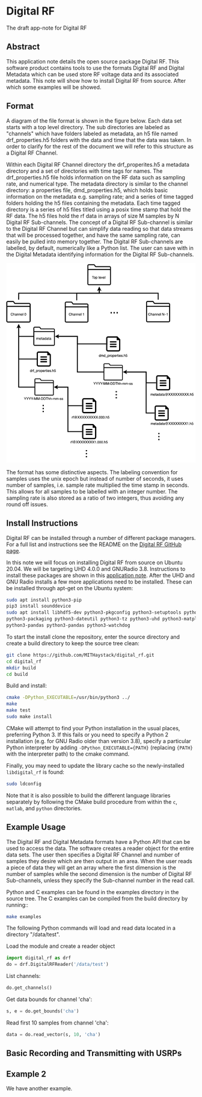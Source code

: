 # Digital RF
The draft app-note for Digital RF


## Abstract

This application note details the open source package Digital RF. This software product contains tools to use the formats Digital RF and Digital Metadata which can be used store RF voltage data and its associated metadata. This note will show how to install Digital RF from source. After which some examples will be showed.

## Format
A diagram of the file format is shown in the figure below. Each data set starts with a top level directory. The sub directories are labeled as "channels" which have folders labeled as metadata, an h5 file named drf\_properties.h5 folders with the data and time that the data was taken. In order to clarify for the rest of the document we will refer to this structure as a Digital RF Channel.

Within each Digital RF Channel directory the drf\_properites.h5 a metadata directory and a set of directories with time tags for names. The drf\_properties.h5 file holds information on the RF data such as sampling rate, and numerical type. The metadata directory is similar to the channel directory: a properties file, dmd\_properties.h5, which holds basic information on the metadata e.g. sampling rate; and a series of time tagged folders holding the h5 files containing the metadata. Each time tagged directory is a series of h5 files titled using a posix time stamp that hold the RF data. The h5 files hold the rf data in arrays of size M samples by N Digital RF Sub-channels. The concept of a Digital RF Sub-channel is similar to the Digital RF Channel but can simplify data reading so that data streams that will be processed together, and have the same sampling rate, can easily be pulled into memory together. The Digital RF Sub-channels are labelled, by default, numerically like a Python list. The user can save with in the Digital Metadata identifying information for the Digital RF Sub-channels.

![DRF File Diagram](images/drfdiagram.png)

The format has some distinctive aspects. The labeling convention for samples uses the unix epoch but instead of number of seconds, it uses number of samples, i.e. sample rate multiplied the time stamp in seconds. This allows for all samples to be labelled with an integer number. The sampling rate is also stored as a ratio of two integers, thus avoiding any round off issues.


## Install Instructions

Digital RF can be installed through a number of different package managers. For a full list and instructions see the README on the [Digital RF GitHub page](https://github.com/MITHaystack/digital_rf).

In this note we will focus on installing Digital RF from source on Ubuntu 20.04. We will be targeting UHD 4.0.0 and GNURadio 3.8. Instructions to install these packages are shown in this [application note](https://kb.ettus.com/Building_and_Installing_the_USRP_Open-Source_Toolchain_(UHD_and_GNU_Radio)_on_Linux). After the UHD and GNU Radio installs a few more applications need to be installed. These can be installed through apt-get on the Ubuntu system:

~~~bash
sudo apt install python3-pip
pip3 install sounddevice
sudo apt install libhdf5-dev python3-pkgconfig python3-setuptools python3-h5py \
python3-packaging python3-dateutil python3-tz python3-uhd python3-matplotlib \
python3-pandas python3-pandas python3-watchdog
~~~

To start the install clone the repository, enter the source directory and create a build directory to keep the source tree clean:

~~~bash
git clone https://github.com/MITHaystack/digital_rf.git
cd digital_rf
mkdir build
cd build
~~~
Build and install:

~~~bash
cmake -DPython_EXECUTABLE=/usr/bin/python3 ../
make
make test
sudo make install
~~~

CMake will attempt to find your Python installation in the usual places, preferring Python 3. If this fails or you need to specify a Python 2 installation (e.g. for GNU Radio older than version 3.8), specify a particular Python interpreter by adding ``-DPython_EXECUTABLE={PATH}`` (replacing ``{PATH}`` with the interpreter path) to the cmake command.

Finally, you may need to update the library cache so the newly-installed ``libdigital_rf`` is found:

~~~bash
sudo ldconfig
~~~

Note that it is also possible to build the different language libraries separately by following the CMake build procedure from within the `c`, `matlab`, and `python` directories.

## Example Usage

The Digital RF and Digital Metadata formats have a Python API that can be used to access the data. The software creates a reader object for the entire data sets. The user then specifies a Digital RF Channel and number of samples they desire which are then output in an area. When the user reads a piece of data they will get an array where the first dimension is the number of samples while the second dimension is the number of Digital RF Sub-channels, unless they specify the Sub-channel number in the read call.

Python and C examples can be found in the examples directory in the source tree. The C examples can be compiled from the build directory by running::

~~~bash
make examples
~~~

The following Python commands will load and read data located in a directory "/data/test".

Load the module and create a reader object

~~~python
import digital_rf as drf
do = drf.DigitalRFReader('/data/test')
~~~

List channels:

~~~python
do.get_channels()
~~~
Get data bounds for channel 'cha':

~~~python
s, e = do.get_bounds('cha')
~~~
Read first 10 samples from channel 'cha':

~~~python
data = do.read_vector(s, 10, 'cha')
~~~

## Basic Recording and Transmitting with USRPs


## Example 2

We have another example.
